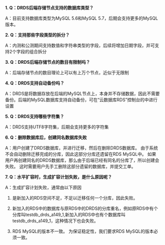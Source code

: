 **1. Q：DRDS后端存储节点支持的数据库类型？**

A：目前支持数据库类型为MySQL 5.6和MySQL 5.7，后期会支持更多的MySQL版本。

**2. Q：支持那些字段类型的拆分？**

A：内测和公测期间支持数值和字符串类型的字段，后续将增加日期字段，并可支持2个字段的组合拆分

**3. Q：DRDS后端存储节点的数目有限制吗？**

A：后端存储节点的数目理论上可以有上万个节点，近似于无限制

**4. Q：DRDS支持自动备份吗？**

A：DRDS是将数据存放在后端的MySQL节点上，本身并不存储数据，因此不需要备份。后端的MySQL数据库支持自动备份，可在“云数据库RDS”控制台的中进行设置

**5. Q：DRDS支持哪些字符集？**

A：DRDS支持UTF8字符集，后期会支持更多的字符集

**6. Q：删除数据库后，创建同名数据库失败**

A：用户创建了DRDS数据库，并进行迁移，然后在删除DRDS数据库。 由于系统不会自动删除迁移完成的分库，因此这部分分库还遗留在RDS MySQL中。 
如果用户再创建同名的DRDS数据库，那么由于后端已经有同名的分库了，所以创建会失败。 这时需要用户先手工删除这部分遗留的数据库，并提交工单。


**7. Q：水平扩容时，生成扩容计划失败，是什么原因呢？**

A：生成扩容计划失败，通常由以下原因
1. 是新加入的RDS空间不足，不足以迁移任何一个分库，因此失败。

2. 新加入的RDS中的数据库与原RDS中的DRDS的分库重名，例如原RDS中有个分库叫testdb_drds_a149_1,新加入的RDS中也有个数据库叫testdb_drds_a149_1，这种情况下也会失败。

3. RDS MySQL的版本不一致。 为保证稳定性，我们要求RDS MySQL的版本必须一致。

